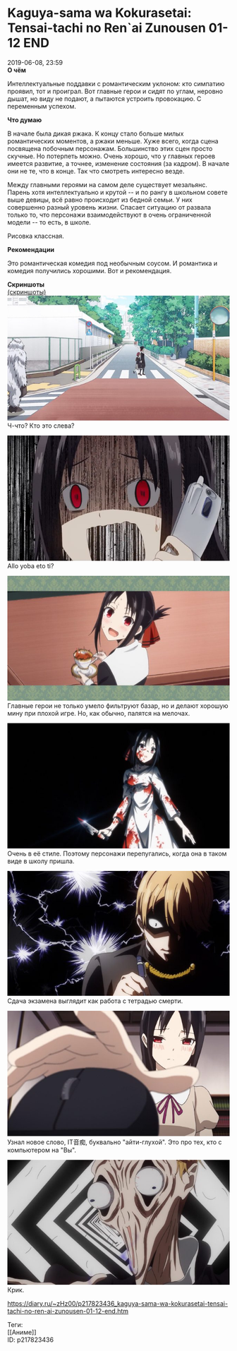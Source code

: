 Kaguya-sama wa Kokurasetai: Tensai-tachi no Ren`ai Zunousen 01-12 END
======================================================================

   
 2019-06-08, 23:59   
   **О чём**    
   
 Интеллектуальные поддавки с романтическим уклоном: кто симпатию проявил, тот и проиграл. Вот главные герои и сидят по углам, неровно дышат, но виду не подают, а пытаются устроить провокацию. С переменным успехом.   
   
  **Что думаю**    
   
 В начале была дикая ржака. К концу стало больше милых романтических моментов, а ржаки меньше. Хуже всего, когда сцена посвящена побочным персонажам. Большинство этих сцен просто скучные. Но потерпеть можно. Очень хорошо, что у главных героев имеется развитие, а точнее, изменение состояния (за кадром). В начале они не те, что в конце. Так что смотреть интересно везде.   
   
 Между главными героями на самом деле существует мезальянс. Парень хотя интеллектуально и крутой -- и по рангу в школьном совете выше девицы, всё равно происходит из бедной семьи. У них совершенно разный уровень жизни. Спасает ситуацию от развала только то, что персонажи взаимодействуют в очень ограниченной модели -- то есть, в школе.   
   
 Рисовка классная.   
   
  **Рекомендации**    
   
 Это романтическая комедия под необычным соусом. И романтика и комедия получились хорошими. Вот и рекомендация.   
   
  **Скриншоты**    
  [(скриншоты)](https://zHz00.diary.ru/p217823436.htm?index=1#linkmore217823436m1)       
  [![](pics/EGMQLVEl.png)](https://i.imgur.com/EGMQLVE.png)    
 Ч-что? Кто это слева?   
   
  [![](pics/QEHAbgLl.png)](https://i.imgur.com/QEHAbgL.png)    
 Allo yoba eto ti?   
   
  [![](pics/ZKEZovNl.png)](https://i.imgur.com/ZKEZovN.png)    
 Главные герои не только умело фильтруют базар, но и делают хорошую мину при плохой игре. Но, как обычно, палятся на мелочах.   
   
  [![](pics/dmpJ1rpl.png)](https://i.imgur.com/dmpJ1rp.png)    
 Очень в её стиле. Поэтому персонажи перепугались, когда она в таком виде в школу пришла.   
   
  [![](pics/1K06k2rl.png)](https://i.imgur.com/1K06k2r.png)    
 Сдача экзамена выглядит как работа с тетрадью смерти.   
   
  [![](pics/rT7mX06l.png)](https://i.imgur.com/rT7mX06.png)    
 Узнал новое слово, IT音痴, буквально "айти-глухой". Это про тех, кто с компьютером на "Вы".   
   
  [![](pics/Z850NB2l.png)](https://i.imgur.com/Z850NB2.png)    
 Крик.   
      
    
 <https://diary.ru/~zHz00/p217823436_kaguya-sama-wa-kokurasetai-tensai-tachi-no-ren-ai-zunousen-01-12-end.htm>   
   
 Теги:   
 [[Аниме]]   
 ID: p217823436